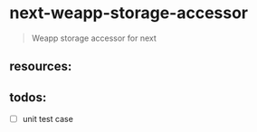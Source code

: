 # next-weapp-storage-accessor
> Weapp storage accessor for next


## resources:

## todos:
- [ ] unit test case
